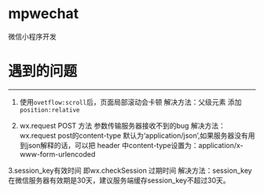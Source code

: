 # mpwechat
微信小程序开发

# 遇到的问题
---
1. 使用`ovetflow:scroll`后，页面局部滚动会卡顿
 解决方法：父级元素 添加`position:relative`

2. wx.request POST 方法 参数传输服务器接收不到的bug
 解决方法：wx.request post的content-type 默认为‘application/json’,如果服务器没有用到json解释的话，可以把 header 中content-type设置为：application/x-www-form-urlencoded

3.session_key有效时间 即wx.checkSession 过期时间
 解决方法：session_key在微信服务器有效期是30天，建议服务端缓存session_key不超过30天。